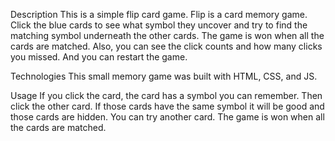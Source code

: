 Description
This is a simple flip card game. Flip is a card memory game. Click the blue cards to see what symbol they uncover and try to find the matching symbol underneath the other cards. The game is won when all the cards are matched. Also, you can see the click counts and how many clicks you missed. And you can restart the game.

Technologies
This small memory game was built with HTML, CSS, and JS.

Usage
If you click the card, the card has a symbol you can remember. Then click the other card. If those cards have the same symbol it will be good and those cards are hidden. You can try another card. The game is won when all the cards are matched. 
